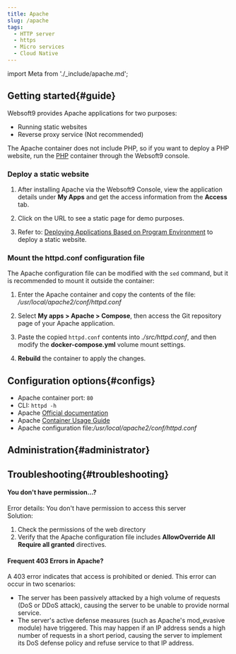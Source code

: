 ```yaml
---
title: Apache
slug: /apache
tags:
  - HTTP server
  - https
  - Micro services
  - Cloud Native
---
```


import Meta from './_include/apache.md';

<Meta name="meta" />

## Getting started{#guide}

Websoft9 provides Apache applications for two purposes:

- Running static websites
- Reverse proxy service (Not recommended)

The Apache container does not include PHP, so if you want to deploy a PHP website, run the [PHP](./runtime/php) container through the Websoft9 console.  

### Deploy a static website

1. After installing Apache via the Websoft9 Console, view the application details under **My Apps** and get the access information from the **Access** tab.

2. Click on the URL to see a static page for demo purposes.

3. Refer to: [Deploying Applications Based on Program Environment](./runtime) to deploy a static website.

### Mount the httpd.conf configuration file

The Apache configuration file can be modified with the `sed` command, but it is recommended to mount it outside the container:

1. Enter the Apache container and copy the contents of the file: */usr/local/apache2/conf/httpd.conf*

2. Select **My apps > Apache > Compose**, then access the Git repository page of your Apache application.

3. Paste the copied `httpd.conf` contents into *./src/httpd.conf*, and then modify the **docker-compose.yml** volume mount settings.

4. **Rebuild** the container to apply the changes.

## Configuration options{#configs}

- Apache container port: `80`
- CLI: `httpd -h`
- Apache [Official documentation](https://httpd.apache.org/docs/2.4/)
- Apache [Container Usage Guide](https://hub.docker.com/_/httpd)
- Apache configuration file:*/usr/local/apache2/conf/httpd.conf*

## Administration{#administrator}

## Troubleshooting{#troubleshooting}

#### You don't have permission...?

Error details: You don't have permission to access this server  
Solution:

1. Check the permissions of the web directory
2. Verify that the Apache configuration file includes **AllowOverride All Require all granted** directives.

#### Frequent 403 Errors in Apache?

A 403 error indicates that access is prohibited or denied. This error can occur in two scenarios:

- The server has been passively attacked by a high volume of requests (DoS or DDoS attack), causing the server to be unable to provide normal service.
- The server's active defense measures (such as Apache's mod_evasive module) have triggered. This may happen if an IP address sends a high number of requests in a short period, causing the server to implement its DoS defense policy and refuse service to that IP address.
